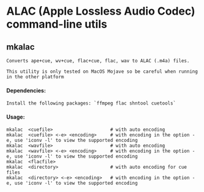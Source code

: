 # ALAC (Apple Lossless Audio Codec) command-line utils

## mkalac

	Converts ape+cue, wv+cue, flac+cue, flac, wav to ALAC (.m4a) files.

	This utility is only tested on MacOS Mojave so be careful when running in the other platform

#### Dependencies:
	Install the following packages: `ffmpeg flac shntool cuetools`

#### Usage:
	mkalac  <cuefile>                     # with auto encoding
	mkalac  <cuefile> <-e> <encoding>     # with encoding in the option -e, use 'iconv -l' to view the supported encoding
	mkalac  <wavfile>                     # with auto encoding
	mkalac  <wavfile> <-e> <encoding>     # with encoding in the option -e, use 'iconv -l' to view the supported encoding
	mkalac  <flacfile>
	mkalac  <directory>                   # with auto encoding for cue files
	mkalac  <directory> <-e> <encoding>   # with encoding in the option -e, use 'iconv -l' to view the supported encoding
